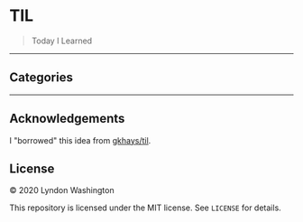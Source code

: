 # TIL

> Today I Learned

---

## Categories


---

## Acknowledgements

I "borrowed" this idea from [gkhays/til](https://github.com/gkhays/til).

## License

&copy; 2020 Lyndon Washington

This repository is licensed under the MIT license. See `LICENSE` for details.
